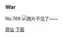 ### War
No.769
![图片不见了~~~](https://imgs.xkcd.com/comics/war.png)

[原址](https://xkcd.com//769) [下载](https://imgs.xkcd.com/comics/war.png)

